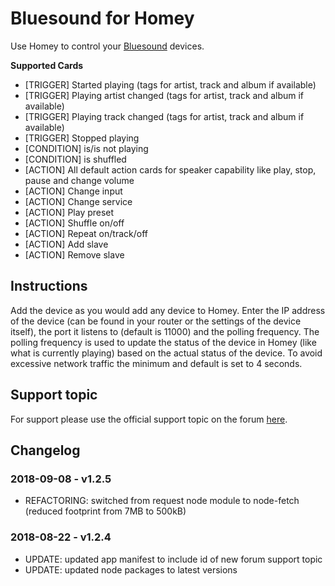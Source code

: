 # Bluesound for Homey
Use Homey to control your [Bluesound](http://www.bluesound.com) devices.

**Supported Cards**
- [TRIGGER] Started playing (tags for artist, track and album if available)
- [TRIGGER] Playing artist changed (tags for artist, track and album if available)
- [TRIGGER] Playing track changed (tags for artist, track and album if available)
- [TRIGGER] Stopped playing
- [CONDITION] is/is not playing
- [CONDITION] is shuffled
- [ACTION] All default action cards for speaker capability like play, stop, pause and change volume
- [ACTION] Change input
- [ACTION] Change service
- [ACTION] Play preset
- [ACTION] Shuffle on/off
- [ACTION] Repeat on/track/off
- [ACTION] Add slave
- [ACTION] Remove slave

## Instructions
Add the device as you would add any device to Homey. Enter the IP address of the device (can be found in your router or the settings of the device itself), the port it listens to (default is 11000) and the polling frequency. The polling frequency is used to update the status of the device in Homey (like what is currently playing) based on the actual status of the device. To avoid excessive network traffic the minimum and default is set to 4 seconds.

## Support topic
For support please use the official support topic on the forum [here](https://community.athom.com/t/121).

## Changelog
### 2018-09-08 - v1.2.5
* REFACTORING: switched from request node module to node-fetch (reduced footprint from 7MB to 500kB)

### 2018-08-22 - v1.2.4
* UPDATE: updated app manifest to include id of new forum support topic
* UPDATE: updated node packages to latest versions
